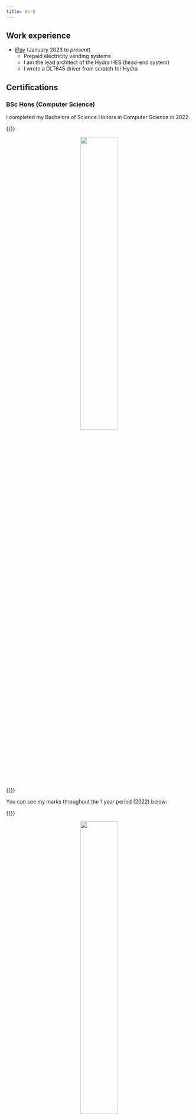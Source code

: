 ```yaml
---
title: Work
---
```


## Work experience

* [iPay](https://www.ipay.co.za/) (January 2023 to _present_)
    * Prepaid electricity vending systems
    * I am the lead architect of the Hydra HES (head-end system)
    * I wrote a DLT645 driver from scratch for Hydra

## Certifications

### BSc Hons (Computer Science)

I completed my Bachelors of Science Honors in Computer Science in 2022.

{{<bruh>}}
<center>
    <a href="/img/cv/honors.jpeg"><img src="/img/cv/honors.jpeg" width=45% height=45%></a>
</center>
{{</bruh>}}

You can see my marks throughout the 1 year period (2022) below:

{{<bruh>}}
<center>
    <a href="/img/cv/honors_academic_record.png"><img src="/img/cv/honors_academic_record.png" width=45% height=45%></a>
</center>
{{</bruh>}}

### BSc Mathematics (Computer Science)

I completed my undergraduate Bachelors of Science in Mathematics with a major in Computer Science in 2021.

{{<bruh>}}
<center>
    <a href="/img/cv/degree.jpeg"><img src="/img/cv/degree.jpeg" width=45% height=45%></a>
</center>
{{</bruh>}}

You can see my marks throughout the 4 year period (2018 to 2021) below:

{{<bruh>}}
<a href="/img/cv/academic_record_0.jpeg"><img src="/img/cv/academic_record_0.jpeg" width=45% height=45% style="gap;margin-left:20px"></a>
{{</bruh>}}

{{<bruh>}}
<a href="/img/cv/academic_record_1.jpeg"><img src="/img/cv/academic_record_1.jpeg" width=45% height=45% style="gap;margin-right:20px"></a>
{{</bruh>}}

<!-- ### BHons Computer Science

I completed my honors degree in Computer Science in 2022.

![](/img/cv/honors.jpeg)

You can see my marks throughout the 1 year period (2022) below:

![](/img/cv/academic_record_3.jpeg) -->

<!-- ### BHons Computer Science

I completed my undergraduate Bachelors of Science in Mathematics with a major in Computer Science in 2021.

{{<bruh>}}
<center>
    <a href="/img/cv/degree.jpeg"><img src="/img/cv/degree.jpeg" width=45% height=45%></a>
</center>
{{</bruh>}} -->

## Achievements

An assortment of achievements can be found below:

### Delf A1

{{<bruh>}}
<a href="/img/cv/delf_a1_0.jpg"><img src="/img/cv/delf_a1_0.jpg" width=45% height=45% style="gap;margin-left:20px"></a>
{{</bruh>}}

{{<bruh>}}
<a href="/img/cv/delf_a1_1.jpg"><img src="/img/cv/delf_a1_1.jpg" width=45% height=45% style="gap;margin-right:20px"></a>
{{</bruh>}}

### Delf A2

{{<bruh>}}
<a href="/img/cv/delf_a2_0.jpg"><img src="/img/cv/delf_a2_0.jpg" width=45% height=45% style="gap;margin-left:20px"></a>
{{</bruh>}}

{{<bruh>}}
<a href="/img/cv/delf_a2_1.jpg"><img src="/img/cv/delf_a2_1.jpg" width=45% height=45% style="gap;margin-right:20px"></a>
{{</bruh>}}